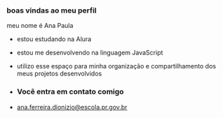 ### boas vindas ao meu perfil

meu nome é Ana Paula

- estou estudando na Alura
- estou me desenvolvendo na linguagem JavaScript
- utilizo esse espaço para minha organização e compartilhamento dos meus projetos desenvolvidos

- ### Você entra em contato comigo

- ana.ferreira.dionizio@escola.pr.gov.br

